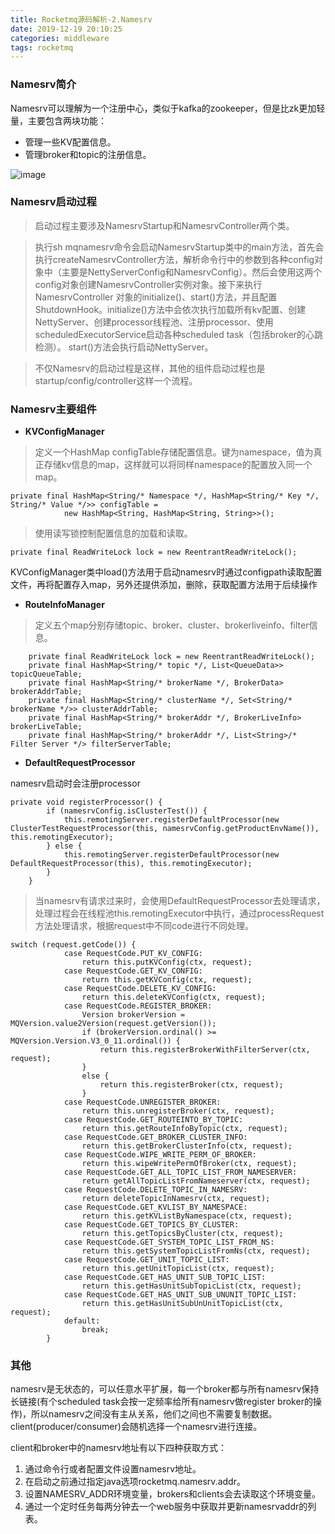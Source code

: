```yaml
---
title: Rocketmq源码解析-2.Namesrv
date: 2019-12-19 20:10:25
categories: middleware
tags: rocketmq
---
```


### Namesrv简介
Namesrv可以理解为一个注册中心，类似于kafka的zookeeper，但是比zk更加轻量，主要包含两块功能：
	
* 管理一些KV配置信息。
* 管理broker和topic的注册信息。  

<!--more-->

![image](/images/rocketmq-namesrv.png)
### Namesrv启动过程
> 启动过程主要涉及NamesrvStartup和NamesrvController两个类。

> 执行sh mqnamesrv命令会启动NamesrvStartup类中的main方法，首先会执行createNamesrvController方法，解析命令行中的参数到各种config对象中（主要是NettyServerConfig和NamesrvConfig）。然后会使用这两个config对象创建NamesrvController实例对象。接下来执行NamesrvController 对象的initialize()、start()方法，并且配置ShutdownHook。initialize()方法中会依次执行加载所有kv配置、创建NettyServer、创建processor线程池、注册processor、使用scheduledExecutorService启动各种scheduled task（包括broker的心跳检测）。
start()方法会执行启动NettyServer。

> 不仅Namesrv的启动过程是这样，其他的组件启动过程也是startup/config/controller这样一个流程。

### Namesrv主要组件
-  **KVConfigManager**

> 定义一个HashMap configTable存储配置信息。键为namespace，值为真正存储kv信息的map，这样就可以将同样namespace的配置放入同一个map。
    
```
private final HashMap<String/* Namespace */, HashMap<String/* Key */, String/* Value */>> configTable =
            new HashMap<String, HashMap<String, String>>();
```
> 使用读写锁控制配置信息的加载和读取。

```
private final ReadWriteLock lock = new ReentrantReadWriteLock();
```
KVConfigManager类中load()方法用于启动namesrv时通过configpath读取配置文件，再将配置存入map，另外还提供添加，删除，获取配置方法用于后续操作

- **RouteInfoManager**

> 定义五个map分别存储topic、broker、cluster、brokerliveinfo、filter信息。


```
    private final ReadWriteLock lock = new ReentrantReadWriteLock();
    private final HashMap<String/* topic */, List<QueueData>> topicQueueTable;
    private final HashMap<String/* brokerName */, BrokerData> brokerAddrTable;
    private final HashMap<String/* clusterName */, Set<String/* brokerName */>> clusterAddrTable;
    private final HashMap<String/* brokerAddr */, BrokerLiveInfo> brokerLiveTable;
    private final HashMap<String/* brokerAddr */, List<String>/* Filter Server */> filterServerTable;
```

- **DefaultRequestProcessor**

 namesrv启动时会注册processor

```
private void registerProcessor() {
        if (namesrvConfig.isClusterTest()) {
            this.remotingServer.registerDefaultProcessor(new ClusterTestRequestProcessor(this, namesrvConfig.getProductEnvName()), this.remotingExecutor);
        } else {
            this.remotingServer.registerDefaultProcessor(new DefaultRequestProcessor(this), this.remotingExecutor);
        }
    }
```
> 当namesrv有请求过来时，会使用DefaultRequestProcessor去处理请求，处理过程会在线程池this.remotingExecutor中执行，通过processRequest方法处理请求，根据request中不同code进行不同处理。

```
switch (request.getCode()) {
            case RequestCode.PUT_KV_CONFIG:
                return this.putKVConfig(ctx, request);
            case RequestCode.GET_KV_CONFIG:
                return this.getKVConfig(ctx, request);
            case RequestCode.DELETE_KV_CONFIG:
                return this.deleteKVConfig(ctx, request);
            case RequestCode.REGISTER_BROKER:
                Version brokerVersion = MQVersion.value2Version(request.getVersion());
                if (brokerVersion.ordinal() >= MQVersion.Version.V3_0_11.ordinal()) {
                    return this.registerBrokerWithFilterServer(ctx, request);
                }
                else {
                    return this.registerBroker(ctx, request);
                }
            case RequestCode.UNREGISTER_BROKER:
                return this.unregisterBroker(ctx, request);
            case RequestCode.GET_ROUTEINTO_BY_TOPIC:
                return this.getRouteInfoByTopic(ctx, request);
            case RequestCode.GET_BROKER_CLUSTER_INFO:
                return this.getBrokerClusterInfo(ctx, request);
            case RequestCode.WIPE_WRITE_PERM_OF_BROKER:
                return this.wipeWritePermOfBroker(ctx, request);
            case RequestCode.GET_ALL_TOPIC_LIST_FROM_NAMESERVER:
                return getAllTopicListFromNameserver(ctx, request);
            case RequestCode.DELETE_TOPIC_IN_NAMESRV:
                return deleteTopicInNamesrv(ctx, request);
            case RequestCode.GET_KVLIST_BY_NAMESPACE:
                return this.getKVListByNamespace(ctx, request);
            case RequestCode.GET_TOPICS_BY_CLUSTER:
                return this.getTopicsByCluster(ctx, request);
            case RequestCode.GET_SYSTEM_TOPIC_LIST_FROM_NS:
                return this.getSystemTopicListFromNs(ctx, request);
            case RequestCode.GET_UNIT_TOPIC_LIST:
                return this.getUnitTopicList(ctx, request);
            case RequestCode.GET_HAS_UNIT_SUB_TOPIC_LIST:
                return this.getHasUnitSubTopicList(ctx, request);
            case RequestCode.GET_HAS_UNIT_SUB_UNUNIT_TOPIC_LIST:
                return this.getHasUnitSubUnUnitTopicList(ctx, request);
            default:
                break;
        }
```

### 其他

   namesrv是无状态的，可以任意水平扩展，每一个broker都与所有namesrv保持长链接(有个scheduled task会按一定频率给所有namesrv做register broker的操作)，所以namesrv之间没有主从关系，他们之间也不需要复制数据。client(producer/consumer)会随机选择一个namesrv进行连接。  

  client和broker中的namesrv地址有以下四种获取方式： 
 
 1. 通过命令行或者配置文件设置namesrv地址。  
 2. 在启动之前通过指定java选项rocketmq.namesrv.addr。  
 3. 设置NAMESRV_ADDR环境变量，brokers和clients会去读取这个环境变量。
 4. 通过一个定时任务每两分钟去一个web服务中获取并更新namesrvaddr的列表。